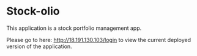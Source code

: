 # Stock-olio

This application is a stock portfolio management app.

Please go to here: http://18.191.130.103/login to view the current deployed version of the application.
